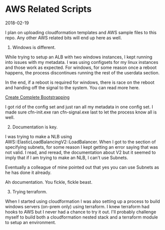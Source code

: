# AWS Related Scripts

2018-02-19

I plan on uploading cloudformation templates and AWS sample files to this repo. Any other AWS related bits will end up here as well.

1. Windows is different.

  While trying to setup an ALB with two windows instances, I kept running into issues with my metadata. I was using configsets for my linux instances and those work as expected. For windows, for some reason once a reboot happens, the process discontinues running the rest of the userdata section.

  In the end, if a reboot is required for windows, there is race on the reboot and handing off the signal to the system. You can read more here.

  [Create Complete Bootstrapping](https://aws.amazon.com/premiumsupport/knowledge-center/create-complete-bootstrapping/)

  I got rid of the config set and just ran all my metadata in one config set. I made sure cfn-init.exe ran cfn-signal.exe last to let the process know all is well.

2. Documentation is key.

  I was trying to make a NLB using AWS::ElasticLoadBalancingV2::LoadBalancer. When I got to the section of specifying subnets, for some reason I kept getting an error saying that was not valid. I read, and reread, the documentation about V2 but it seemed to imply that if I am trying to make an NLB, I can't use Subnets.

  Eventually a colleague of mine pointed out that yes you can use Subnets as he has done it already.

  Ah documentation. You fickle, fickle beast.

3. Trying terraform.

  When I started using cloudformation I was also setting up a process to build windows servers (on-prem only) using terraform. I knew terraform had hooks to AWS but I never had a chance to try it out. I'll probably challenge myself to build both a cloudformation nested stack and a terraform module to setup an environment.
